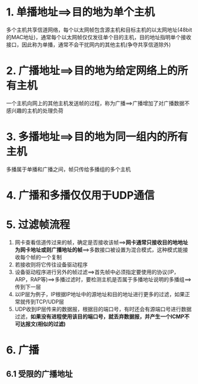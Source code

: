 # 1. 单播地址==>目的地为单个主机
多个主机共享信道网络，每个以太网帧包含源主机和目标主机的以太网地址(48bit的MAC地址)，通常每个以太网帧仅仅发往单个目的主机，目的地址指明单个接收接口，因此称为单播，通常不会干扰网内的其他主机(争夺共享信道除外)      

# 2. 广播地址==>目的地为给定网络上的所有主机
一个主机向网上的其他主机发送帧的过程，称为广播==>广播增加了对广播数据不感兴趣的主机的处理负荷               

# 3. 多播地址==>目的地为同一组内的所有主机
多播属于单播和广播之间，帧只传给多播组的多个主机               

# 4. 广播和多播仅仅用于UDP通信

# 5. 过滤帧流程
1. 网卡查看信道传过来的帧，确定是否接收该帧==>**网卡通常只接收目的地地址为网卡地址或则广播地址的帧**==>多数接口被设置为混合模式，这种模式能接收每个帧的一个复制
2. 若接收则将它传往设备驱动程序
3. 设备驱动程序进行另外的帧过滤==>首先帧中必须指定要使用的协议(IP，ARP，RAP等)==>多播过滤时，要检测主机是否属于多播地址说明的多播组==>传到下一层
4. 以IP层为例子，IP根据IP地址中的源地址和目的地址进行更多的过滤，如果正常就传到TCP/UDP层
5. UDP收到IP层传来的数据报，根据目的端口号，有时还会有源端口号进行数据过滤，**如果没有进程使用该目的端口号，就丢弃数据报，并产生一个ICMP不可达报文(相似的过滤)**


# 6. 广播
## 6.1 受限的广播地址